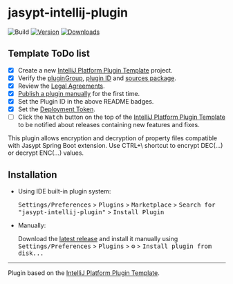 # jasypt-intellij-plugin

![Build](https://github.com/sdadas/jasypt-intellij-plugin/workflows/Build/badge.svg)
[![Version](https://img.shields.io/jetbrains/plugin/v/16624.svg)](https://plugins.jetbrains.com/plugin/16624)
[![Downloads](https://img.shields.io/jetbrains/plugin/d/16624.svg)](https://plugins.jetbrains.com/plugin/16624)

## Template ToDo list
- [x] Create a new [IntelliJ Platform Plugin Template][template] project.
- [x] Verify the [pluginGroup](/gradle.properties), [plugin ID](/src/main/resources/META-INF/plugin.xml) and [sources package](/src/main/kotlin).
- [x] Review the [Legal Agreements](https://plugins.jetbrains.com/docs/marketplace/legal-agreements.html).
- [X] [Publish a plugin manually](https://plugins.jetbrains.com/docs/intellij/publishing-plugin.html?from=IJPluginTemplate) for the first time.
- [X] Set the Plugin ID in the above README badges.
- [X] Set the [Deployment Token](https://plugins.jetbrains.com/docs/marketplace/plugin-upload.html).
- [ ] Click the <kbd>Watch</kbd> button on the top of the [IntelliJ Platform Plugin Template][template] to be notified about releases containing new features and fixes.

<!-- Plugin description -->
This plugin allows encryption and decryption of property files compatible with Jasypt Spring Boot extension. Use CTRL+\ shortcut to encrypt DEC(...) or decrypt ENC(...) values.
<!-- Plugin description end -->

## Installation

- Using IDE built-in plugin system:
  
  <kbd>Settings/Preferences</kbd> > <kbd>Plugins</kbd> > <kbd>Marketplace</kbd> > <kbd>Search for "jasypt-intellij-plugin"</kbd> >
  <kbd>Install Plugin</kbd>
  
- Manually:

  Download the [latest release](https://github.com/sdadas/jasypt-intellij-plugin/releases/latest) and install it manually using
  <kbd>Settings/Preferences</kbd> > <kbd>Plugins</kbd> > <kbd>⚙️</kbd> > <kbd>Install plugin from disk...</kbd>


---
Plugin based on the [IntelliJ Platform Plugin Template][template].

[template]: https://github.com/JetBrains/intellij-platform-plugin-template
